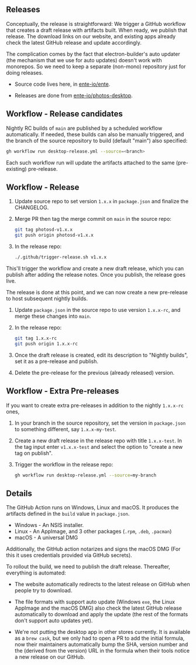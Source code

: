 ## Releases

Conceptually, the release is straightforward: We trigger a GitHub workflow that
creates a draft release with artifacts built. When ready, we publish that
release. The download links on our website, and existing apps already check the
latest GitHub release and update accordingly.

The complication comes by the fact that electron-builder's auto updater (the
mechanism that we use for auto updates) doesn't work with monorepos. So we need
to keep a separate (non-mono) repository just for doing releases.

-   Source code lives here, in [ente-io/ente](https://github.com/ente-io/ente).

-   Releases are done from
    [ente-io/photos-desktop](https://github.com/ente-io/photos-desktop).

## Workflow - Release candidates

Nightly RC builds of `main` are published by a scheduled workflow automatically.
If needed, these builds can also be manually triggered, and the branch of the
source repository to build (default "main") also specified:

```sh
gh workflow run desktop-release.yml --source=<branch>
```

Each such workflow run will update the artifacts attached to the same
(pre-existing) pre-release.

## Workflow - Release

1.  Update source repo to set version `1.x.x` in `package.json` and finalize the
    CHANGELOG.

2.  Merge PR then tag the merge commit on `main` in the source repo:

    ```sh
    git tag photosd-v1.x.x
    git push origin photosd-v1.x.x
    ```

3.  In the release repo:

    ```sh
    ./.github/trigger-release.sh v1.x.x
    ```

This'll trigger the workflow and create a new draft release, which you can
publish after adding the release notes. Once you publish, the release goes live.

The release is done at this point, and we can now create a new pre-release to
host subsequent nightly builds.

1.  Update `package.json` in the source repo to use version `1.x.x-rc`, and
    merge these changes into `main`.

2.  In the release repo:

    ```sh
    git tag 1.x.x-rc
    git push origin 1.x.x-rc
    ```

3. Once the draft release is created, edit its description to "Nightly builds",
   set it as a pre-release and publish.

4. Delete the pre-release for the previous (already released) version.

## Workflow - Extra Pre-releases

If you want to create extra pre-releases in addition to the nightly `1.x.x-rc`
ones,

1.  In your branch in the source repository, set the version in `package.json`
    to something different, say `1.x.x-my-test`.

2.  Create a new draft release in the release repo with title `1.x.x-test`. In
    the tag input enter `v1.x.x-test` and select the option to "create a new tag
    on publish".

3. Trigger the workflow in the release repo:

    ```sh
    gh workflow run desktop-release.yml --source=my-branch
    ```

## Details

The GitHub Action runs on Windows, Linux and macOS. It produces the artifacts
defined in the `build` value in `package.json`.

-   Windows - An NSIS installer.
-   Linux - An AppImage, and 3 other packages (`.rpm`, `.deb`, `.pacman`)
-   macOS - A universal DMG

Additionally, the GitHub action notarizes and signs the macOS DMG (For this it
uses credentials provided via GitHub secrets).

To rollout the build, we need to publish the draft release. Thereafter,
everything is automated:

-   The website automatically redirects to the latest release on GitHub when
    people try to download.

-   The file formats with support auto update (Windows `exe`, the Linux AppImage
    and the macOS DMG) also check the latest GitHub release automatically to
    download and apply the update (the rest of the formats don't support auto
    updates yet).

-   We're not putting the desktop app in other stores currently. It is available
    as a `brew cask`, but we only had to open a PR to add the initial formula,
    now their maintainers automatically bump the SHA, version number and the
    (derived from the version) URL in the formula when their tools notice a new
    release on our GitHub.
